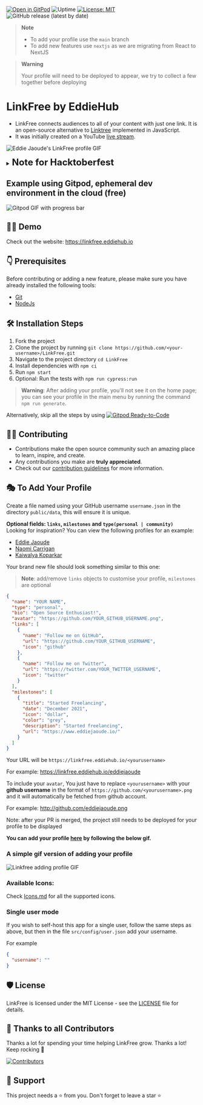 [![Open in GitPod](https://img.shields.io/badge/Gitpod-Ready--to--Code-blue?logo=gitpod)](https://gitpod.io/#https://github.com/EddieHubCommunity/LinkFree)  ![Uptime](https://img.shields.io/endpoint?url=https%3A%2F%2Fraw.githubusercontent.com%2FEddieHubCommunity%2Fmonitoring%2Fmaster%2Fapi%2Flink-free%2Fuptime.json) [![License: MIT](https://img.shields.io/badge/License-MIT-yellow.svg)](https://opensource.org/licenses/MIT) ![GitHub release (latest by date)](https://img.shields.io/github/v/release/EddieHubCommunity/LinkFree?style=for-the-badge)

> **Note**
>
> - To add your profile use the `main` branch
> - To add new features use `nextjs` as we are migrating from React to NextJS

> **Warning**
>
> Your profile will need to be deployed to appear, we try to collect a few together before deploying


# LinkFree by EddieHub

- LinkFree connects audiences to all of your content with just one link. It is an open-source alternative to [Linktree](https://linktr.ee/) implemented in JavaScript.
- It was initially created on a YouTube [live stream](https://www.youtube.com/watch?v=Jorl_vcp-Ew).

![Eddie Jaoude's LinkFree profile GIF](https://user-images.githubusercontent.com/106697681/176986263-b8c278f1-41a8-4b85-80e6-be46e9cc9a00.gif)

<details close>
  <summary><span style="font-size: 24px; font-weight: 700;">Note for Hacktoberfest </span></summary>
  <br>

**Warning**: A note for Hacktoberfest participants:

> Pull requests which add or edit your information in a `public/data/${yourname}.json` file will NOT be counted for Hacktoberfest.
>
> Pull requests which improve the codebase, documentation, or other aspects of the project and are in line with the core values of the event will count. Maintainers will opt-in these PRs by applying the `hacktoberfest-accepted` label.

</details>

## Example using Gitpod, ephemeral dev environment in the cloud (free)

![Gitpod GIF with progress bar](https://user-images.githubusercontent.com/46727048/146048451-ed4ff31a-c178-4713-a9e0-95118be742dc.gif)

## 👨‍💻 Demo

Check out the website: https://linkfree.eddiehub.io

## 👇 Prerequisites

Before contributing or adding a new feature, please make sure you have already installed the following tools:

- [Git](https://git-scm.com/downloads)
- [NodeJs](https://nodejs.org/en/download/)

## 🛠️ Installation Steps

1. Fork the project
2. Clone the project by running `git clone https://github.com/<your-username>/LinkFree.git`
3. Navigate to the project directory `cd LinkFree`
4. Install dependencies with `npm ci`
5. Run `npm start`
6. Optional: Run the tests with `npm run cypress:run`

> **Warning**: After adding your profile, you'll not see it on the home page; you can see your profile in the main menu by running the command `npm run generate`.

Alternatively, skip all the steps by using [![Gitpod Ready-to-Code](https://img.shields.io/badge/Gitpod-Ready--to--Code-blue?logo=gitpod)](https://gitpod.io/#https://github.com/EddieHubCommunity/LinkFree/)

## 👨‍💻 Contributing

- Contributions make the open source community such an amazing place to learn, inspire, and create.
- Any contributions you make are **truly appreciated**.
- Check out our [contribution guidelines](/CONTRIBUTING.md) for more information.

## 🎭 To Add Your Profile

Create a file named using your GitHub username `username.json` in the directory `public/data`, this will ensure it is unique.

**Optional fields: `links`, `milestones` and `type(personal | community)`**\
Looking for inspiration? You can view the following profiles for an example:

- [Eddie Jaoude](https://github.com/EddieHubCommunity/LinkFree/blob/main/public/data/eddiejaoude.json)
- [Naomi Carrigan](https://github.com/EddieHubCommunity/LinkFree/blob/main/public/data/nhcarrigan.json)
- [Kaiwalya Koparkar](https://github.com/EddieHubCommunity/LinkFree/blob/main/public/data/kaiwalyakoparkar.json)

Your brand new file should look something similar to this one:
> **Note**: add/remove `links` objects to customise your profile, `milestones` are optional

```json
{
  "name": "YOUR NAME",
  "type": "personal",
  "bio": "Open Source Enthusiast!",
  "avatar": "https://github.com/YOUR_GITHUB_USERNAME.png",
  "links": [
    {
      "name": "Follow me on GitHub",
      "url": "https://github.com/YOUR_GITHUB_USERNAME",
      "icon": "github"
    },
    {
      "name": "Follow me on Twitter",
      "url": "https://twitter.com/YOUR_TWITTER_USERNAME",
      "icon": "twitter"
    }
  ],
  "milestones": [
    {
      "title": "Started Freelancing",
      "date": "December 2021",
      "icon": "dollar",
      "color": "grey",
      "description": "Started freelancing",
      "url": "https://www.eddiejaoude.io/"
    }
  ]
}
```

Your URL will be `https://linkfree.eddiehub.io/<yourusername>`

For example: <https://linkfree.eddiehub.io/eddiejaoude>

To include your `avatar`, You just have to replace `<yourusername>` with your **github username** in the format of `https://github.com/<yourusername>.png` and it will automatically be fetched from github account.

For example: <http://github.com/eddiejaoude.png>

Note: after your PR is merged, the project still needs to be deployed for your profile to be displayed

**You can add your profile [here](LinkFree/public/data) by following the below gif.**

### A simple gif version of adding your profile

![Linkfree adding profile GIF](https://user-images.githubusercontent.com/51878265/165113896-35d34c1d-c95e-4bb4-b658-df1afb9ab658.gif)

### Available Icons:

Check [Icons.md](/icons.md) for all the supported icons.

### Single user mode

If you wish to self-host this app for a single user, follow the same steps as above, but then in the file `src/config/user.json` add your username.

For example

```json
{
  "username": ""
}
```

## 🛡️ License

LinkFree is licensed under the MIT License - see the [LICENSE](LICENSE) file for details.

## 💪 Thanks to all Contributors

Thanks a lot for spending your time helping LinkFree grow. Thanks a lot! Keep rocking 🍻

[![Contributors](https://contrib.rocks/image?repo=EddieHubCommunity/LinkFree)](https://github.com/EddieHubCommunity/LinkFree/graphs/contributors)

## 🙏 Support

This project needs a ⭐️ from you. Don't forget to leave a star ⭐️
